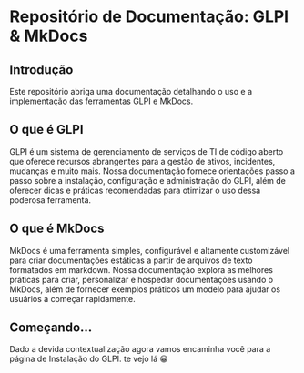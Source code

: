 # Repositório de Documentação: GLPI & MkDocs

## Introdução

Este repositório abriga uma documentação detalhando o uso e a implementação das ferramentas GLPI e MkDocs.

## O que é GLPI

GLPI é um sistema de gerenciamento de serviços de TI de código aberto que oferece recursos abrangentes para a gestão de ativos, incidentes, mudanças e muito mais. Nossa documentação fornece orientações passo a passo sobre a instalação, configuração e administração do GLPI, além de oferecer dicas e práticas recomendadas para otimizar o uso dessa poderosa ferramenta.

## O que é MkDocs

MkDocs é uma ferramenta simples, configurável e altamente customizável para criar documentações estáticas a partir de arquivos de texto formatados em markdown. Nossa documentação explora as melhores práticas para criar, personalizar e hospedar documentações usando o MkDocs, além de fornecer exemplos práticos um modelo para ajudar os usuários a começar rapidamente.

## Começando...

Dado a devida contextualização agora vamos encaminha você para a página de Instalação do GLPI. te vejo lá 😀
